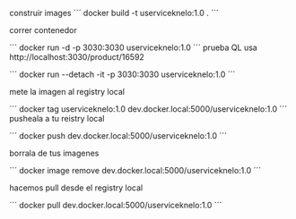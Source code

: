 
construir images
´´´
docker build -t userviceknelo:1.0 .
´´´

correr contenedor

´´´
docker run -d -p 3030:3030 userviceknelo:1.0
´´´
prueba QL usa  http://localhost:3030/product/16592

´´´
docker run --detach -it -p 3030:3030 userviceknelo:1.0
´´´

mete la imagen al registry local 

´´´
docker tag userviceknelo:1.0 dev.docker.local:5000/userviceknelo:1.0
´´´
pusheala a tu reistry local 

´´´
docker push dev.docker.local:5000/userviceknelo:1.0
´´´

borrala de tus imagenes 

´´´
docker image remove dev.docker.local:5000/userviceknelo:1.0
´´´

hacemos pull desde el registry local

´´´
docker pull dev.docker.local:5000/userviceknelo:1.0
´´´